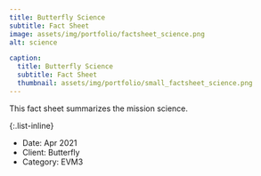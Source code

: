 ```yaml
---
title: Butterfly Science
subtitle: Fact Sheet
image: assets/img/portfolio/factsheet_science.png
alt: science

caption:
  title: Butterfly Science
  subtitle: Fact Sheet
  thumbnail: assets/img/portfolio/small_factsheet_science.png
---
```

This fact sheet summarizes the mission science. 

{:.list-inline}
- Date: Apr 2021
- Client: Butterfly
- Category: EVM3

